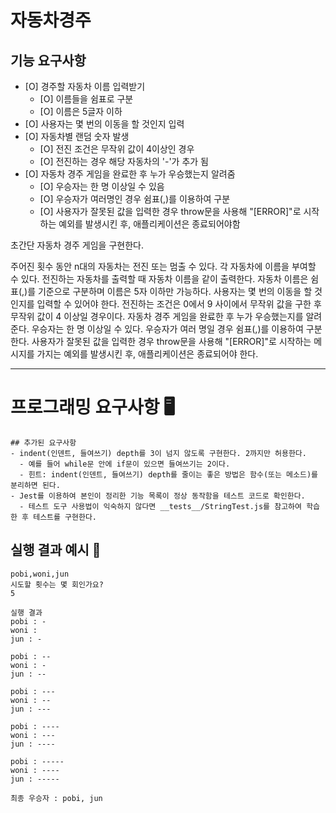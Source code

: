# 자동차경주

## 기능 요구사항

- [O] 경주할 자동차 이름 입력받기
  - [O] 이름들을 쉼표로 구분
  - [O] 이름은 5글자 이하
- [O] 사용자는 몇 번의 이동을 할 것인지 입력
- [O] 자동차별 랜덤 숫자 발생
  - [O] 전진 조건은 무작위 값이 4이상인 경우
  - [O] 전진하는 경우 해당 자동차의 '-'가 추가 됨
- [O] 자동차 경주 게임을 완료한 후 누가 우승했는지 알려줌
  - [O] 우승자는 한 명 이상일 수 있음
  - [O] 우승자가 여러명인 경우 쉼표(,)를 이용하여 구분
  - [O] 사용자가 잘못된 값을 입력한 경우 throw문을 사용해 "[ERROR]"로 시작하는 예외를 발생시킨 후, 애플리케이션은 종료되어야함

초간단 자동차 경주 게임을 구현한다.

주어진 횟수 동안 n대의 자동차는 전진 또는 멈출 수 있다.
각 자동차에 이름을 부여할 수 있다. 전진하는 자동차를 출력할 때 자동차 이름을 같이 출력한다.
자동차 이름은 쉼표(,)를 기준으로 구분하며 이름은 5자 이하만 가능하다.
사용자는 몇 번의 이동을 할 것인지를 입력할 수 있어야 한다.
전진하는 조건은 0에서 9 사이에서 무작위 값을 구한 후 무작위 값이 4 이상일 경우이다.
자동차 경주 게임을 완료한 후 누가 우승했는지를 알려준다. 우승자는 한 명 이상일 수 있다.
우승자가 여러 명일 경우 쉼표(,)를 이용하여 구분한다.
사용자가 잘못된 값을 입력한 경우 throw문을 사용해 "[ERROR]"로 시작하는 메시지를 가지는 예외를 발생시킨 후, 애플리케이션은 종료되어야 한다.

---

# 프로그래밍 요구사항 🖥️

    ## 추가된 요구사항
    - indent(인덴트, 들여쓰기) depth를 3이 넘지 않도록 구현한다. 2까지만 허용한다.
      - 예를 들어 while문 안에 if문이 있으면 들여쓰기는 2이다.
      - 힌트: indent(인덴트, 들여쓰기) depth를 줄이는 좋은 방법은 함수(또는 메소드)를 분리하면 된다.
    - Jest를 이용하여 본인이 정리한 기능 목록이 정상 동작함을 테스트 코드로 확인한다.
      - 테스트 도구 사용법이 익숙하지 않다면 __tests__/StringTest.js를 참고하여 학습한 후 테스트를 구현한다.

## 실행 결과 예시 🚗

```경주할 자동차 이름을 입력하세요.(이름은 쉼표(,) 기준으로 구분)
pobi,woni,jun
시도할 횟수는 몇 회인가요?
5

실행 결과
pobi : -
woni :
jun : -

pobi : --
woni : -
jun : --

pobi : ---
woni : --
jun : ---

pobi : ----
woni : ---
jun : ----

pobi : -----
woni : ----
jun : -----

최종 우승자 : pobi, jun
```
